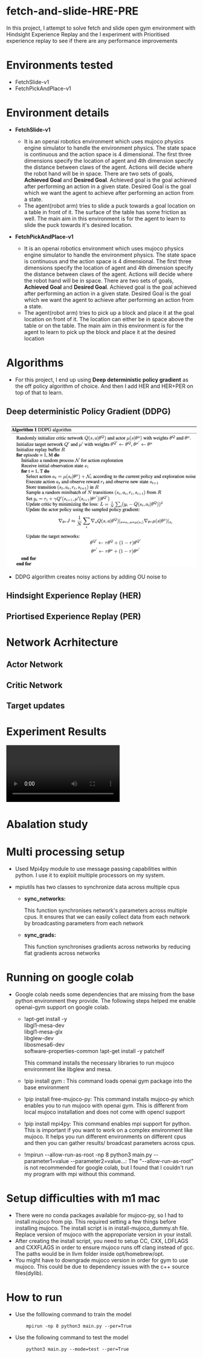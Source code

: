 # fetch-and-slide-HRE-PRE
In this project, I attempt to solve fetch and slide open gym environment with Hindsight Experience Replay and the I experiment with Prioritised experience replay to see if there are any performance improvements

# Environments tested
- FetchSlide-v1
- FetchPickAndPlace-v1

# Environment details

- **FetchSlide-v1**

    - It is an openai robotics environment which uses mujoco physics engine simulator to handle the environment physics. The state space is continuous and the action space is 4 dimensional. The first three dimensions specify the location of agent and 4th dimension specify the distance between claws of the agent. Actions will decide where the robot hand will be in space. There are two sets of goals, **Achieved Goal** and **Desired Goal**. Achieved goal is the goal achieved after performing an action in a given state. Desired Goal is the goal which we want the agent to achieve after performing an action from a state.
    - The agent(robot arm) tries to slide a puck towards a goal location on a table in front of it. The surface of the table has some friction as well. The main aim in this environment is for the agent to learn to slide the puck towards it's desired location. 

- **FetchPickAndPlace-v1**

    - It is an openai robotics environment which uses mujoco physics engine simulator to handle the environment physics. The state space is continuous and the action space is 4 dimensional. The first three dimensions specify the location of agent and 4th dimension specify the distance between claws of the agent. Actions will decide where the robot hand will be in space. There are two sets of goals, **Achieved Goal** and **Desired Goal**. Achieved goal is the goal achieved after performing an action in a given state. Desired Goal is the goal which we want the agent to achieve after performing an action from a state.
    - The agent(robot arm) tries to pick up a block and place it at the goal location on front of it. The location can either be in space above the table or on the table. The main aim in this environment is for the agent to learn to pick up the block and place it at the desired location

# Algorithms

- For this project, I end up using **Deep deterministic policy gradient** as the off policy algorithm of choice. And then I add HER and HER+PER on top of that to learn.

## Deep deterministic Policy Gradient (DDPG)
![DDPG algorithm](/algorithms/ddpg_algo.png)

- DDPG algorithm creates noisy actions by adding OU noise to   
## Hindsight Experience Replay (HER)

## Priortised Experience Replay (PER)

# Network Acrhitecture

## Actor Network

## Critic Network

## Target updates

# Experiment Results

![FetchSlide-v1 100 epochs](https://user-images.githubusercontent.com/27497059/165143321-05d9f8fa-cb39-4324-911b-92804219b567.mp4)

# Abalation study

# Multi processing setup
- Used Mpi4py module to use message passing capabilities within python. I use it to exploit multiple processors on my system.
- mpiutils has two classes to synchronize data across multiple cpus

    - **sync_networks:**

        This function synchronises network's parameters across multiple cpus. It ensures that we can easily collect data from each network by broadcasting parameters from each network

    - **sync_grads:**

        This function synchronises gradients across networks by reducing flat gradients across networks

# Running on google colab
- Google colab needs some dependencies that are missing from the base python environment they provide. The following steps helped me enable openai-gym support on google colab.
    - !apt-get install -y \
        libgl1-mesa-dev \
        libgl1-mesa-glx \
        libglew-dev \
        libosmesa6-dev \
        software-properties-common
        !apt-get install -y patchelf
    
        This command installs the necessary libraries to run mujoco environment like libglew and mesa.

    - !pip install gym : This command loads openai gym package into the base environment
    - !pip install free-mujoco-py: This command installs mujoco-py which enables you to run mujoco with openai gym. This is different from local mujoco installation and does not come with opencl support
    - !pip install mpi4py: This command enables mpi support for python. This is important if you want to work on a complex environment like mujoco. It helps you run different environments on different cpus and then you can gather results/ broadcast parameters across cpus.
    - !mpirun --allow-run-as-root -np 8 python3 main.py --parameter1=value --parameter2=value...: The "--allow-run-as-root" is not recommended for google colab, but I found that I couldn't run my program with mpi without this command.


# Setup difficulties with m1 mac
- There were no conda packages available for mujoco-py, so I had to install mujoco from pip. This required setting a few things before installing mujoco. The install script is in install-mujoco_dummy.sh file. Replace version of mujoco with the approporiate version in your install.
- After creating the install script, you need to setup CC, CXX, LDFLAGS and CXXFLAGS in order to ensure mujoco runs off clang instead of gcc. The paths would be in llvm folder inside opt/homebrew/opt.
- You might have to downgrade mujoco version in order for gym to use mujoco. This could be due to dependency issues with the c++ source files(dylib).

# How to run
- Use the folllowing command to train the model
    ```
        mpirun -np 8 python3 main.py --per=True 
    ```
- Use the following command to test the model
    ```
        python3 main.py --mode=test --per=True
    ```

